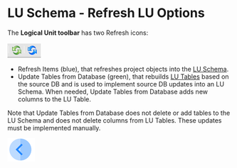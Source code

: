 # LU Schema - Refresh LU Options

The **Logical Unit toolbar** has two Refresh icons:

![image](/articles/03_logical_units/images/03_18_01_toolbar.png)

* Refresh Items (blue), that refreshes project objects into the [LU Schema](/articles/03_logical_units/03_LU_schema_window.md). 
* Update Tables from Database (green), that rebuilds [LU Tables](/articles/06_LU_tables/01_LU_tables_overview.md) based on the source DB and is used to implement source DB updates into an LU Schema. When needed, Update Tables from Database adds new columns to the LU Table. 

Note that Update Tables from Database does not delete or add tables to the LU Schema and does not delete columns from LU Tables. These updates must be implemented  manually. 


[![Previous](/articles/images/Previous.png)](/articles/03_logical_units/17_LU_schema_change_root_table.md)
